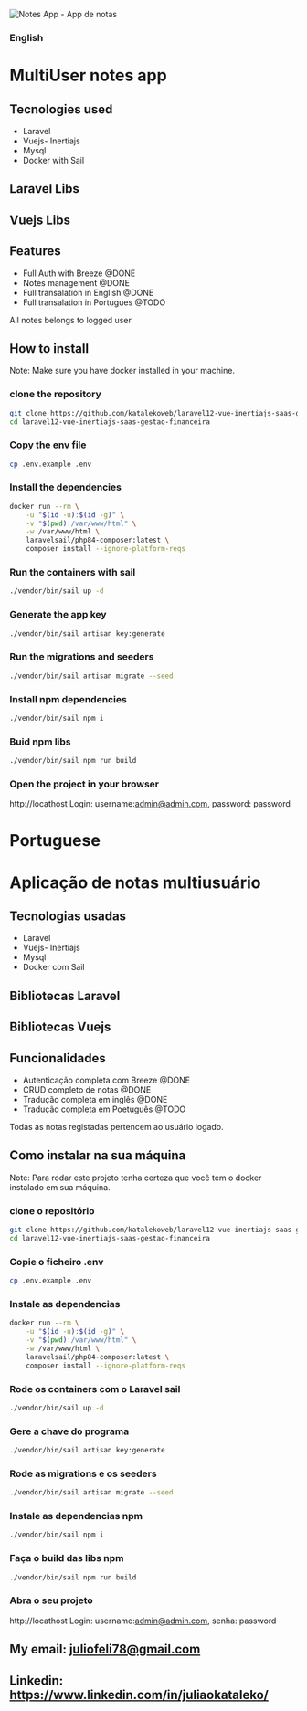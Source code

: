 ![Notes App - App de notas](https://raw.githubusercontent.com/katalekoweb/laravel12-vue-inertiajs-saas-gestao-financeira/refs/heads/develop/public/images/finance-project.png)


### English 
# MultiUser notes app

## Tecnologies used
- Laravel
- Vuejs- Inertiajs
- Mysql
- Docker with Sail

## Laravel Libs

## Vuejs Libs

## Features
- Full Auth with Breeze @DONE
- Notes management @DONE
- Full transalation in English @DONE
- Full transalation in Portugues @TODO

All notes belongs to logged user
## How to install

Note: Make sure you have docker installed in your machine.

### clone the repository
```bash
git clone https://github.com/katalekoweb/laravel12-vue-inertiajs-saas-gestao-financeira.git
cd laravel12-vue-inertiajs-saas-gestao-financeira
```

### Copy the env file 
```bash
cp .env.example .env
```

### Install the dependencies 
```bash
docker run --rm \
    -u "$(id -u):$(id -g)" \
    -v "$(pwd):/var/www/html" \
    -w /var/www/html \
    laravelsail/php84-composer:latest \
    composer install --ignore-platform-reqs
```

### Run the containers with sail
```bash
./vendor/bin/sail up -d
```

### Generate the app key
```bash
./vendor/bin/sail artisan key:generate
```

### Run the migrations and seeders
```bash
./vendor/bin/sail artisan migrate --seed
```

### Install npm dependencies
```bash
./vendor/bin/sail npm i
```

### Buid npm libs
```bash
./vendor/bin/sail npm run build
```

### Open the project in your browser
http://locathost
Login: username:admin@admin.com, password: password

# Portuguese 
# Aplicação de notas multiusuário

## Tecnologias usadas
- Laravel
- Vuejs- Inertiajs
- Mysql
- Docker com Sail

## Bibliotecas Laravel

## Bibliotecas Vuejs

## Funcionalidades
- Autenticação completa com Breeze @DONE
- CRUD completo de notas @DONE
- Tradução completa em inglês @DONE
- Tradução completa em Poetuguês @TODO

Todas as notas registadas pertencem ao usuário logado.

## Como instalar na sua máquina

Note: Para rodar este projeto tenha certeza que você tem o docker instalado em sua máquina.

### clone o repositório
```bash
git clone https://github.com/katalekoweb/laravel12-vue-inertiajs-saas-gestao-financeira.git
cd laravel12-vue-inertiajs-saas-gestao-financeira
```

### Copie o ficheiro .env
```bash
cp .env.example .env
```

### Instale as dependencias
```bash
docker run --rm \
    -u "$(id -u):$(id -g)" \
    -v "$(pwd):/var/www/html" \
    -w /var/www/html \
    laravelsail/php84-composer:latest \
    composer install --ignore-platform-reqs
```

### Rode os containers com o Laravel sail
```bash
./vendor/bin/sail up -d
```

### Gere a chave do programa
```bash
./vendor/bin/sail artisan key:generate
```

### Rode as migrations e os seeders
```bash
./vendor/bin/sail artisan migrate --seed
```

### Instale as dependencias npm
```bash
./vendor/bin/sail npm i
```

### Faça o build das libs npm
```bash
./vendor/bin/sail npm run build
```

### Abra o seu projeto
http://locathost
Login: username:admin@admin.com, senha: password

## My email: juliofeli78@gmail.com
## Linkedin: https://www.linkedin.com/in/juliaokataleko/